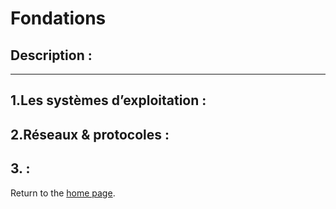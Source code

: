 <h1>  Fondations </h1>
<h2 >  Description : </h2>

---
<h2 >  1.Les systèmes d’exploitation : </h2>
<h2 >  2.Réseaux & protocoles : </h2>
<h2 >  3. : </h2>

Return to the [home page](https://github.com/V1ltrr/Student-Cybersecurity-Roadmap/blob/main/README.md).
